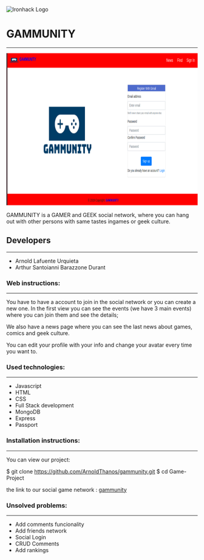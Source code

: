 ![Ironhack Logo](https://i.imgur.com/1QgrNNw.png)

# GAMMUNITY
-------------------------

<p align="center"><img src="./public/images/gammunity.png" width = "600" height="400"></p>

GAMMUNITY is a GAMER and GEEK social network, where you can hang out with other persons with same tastes ingames or geek culture.

## Developers
-------------------------

* Arnold Lafuente Urquieta
* Arthur Santoianni Barazzone Durant

### Web instructions:
-------------------------

You have to have a account to join in the social network or you can create a new one. 
In the first view you can see the events (we have 3 main events) where you can join them and see the details;

We also have a news page where you can see the last news about games, comics and geek culture.

You can edit your profile with your info and change your avatar every time you want to. 


### Used technologies:
-------------------------

* Javascript
* HTML
* CSS
* Full Stack development
* MongoDB
* Express
* Passport


### Installation instructions:
------------------------------

You can view our project:

$ git clone https://github.com/ArnoldThanos/gammunity.git
$ cd Game-Project


the link to our social game network : [gammunity](https://gammunity.herokuapp.com/)

### Unsolved problems:
-------------------------

- Add comments funcionality
- Add friends network
- Social Login
- CRUD Comments
- Add rankings 












 


